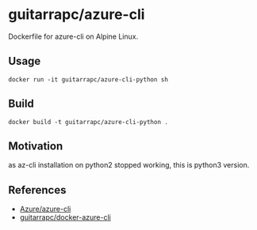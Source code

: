 # guitarrapc/azure-cli

Dockerfile for azure-cli on Alpine Linux.

## Usage

`docker run -it guitarrapc/azure-cli-python sh`

## Build

`docker build -t guitarrapc/azure-cli-python .`

## Motivation

as az-cli installation on python2 stopped working, this is python3 version.

## References

- [Azure/azure-cli](https://github.com/Azure/azure-cli)
- [guitarrapc/docker-azure-cli](https://github.com/matsuu/docker-azure-cli)
